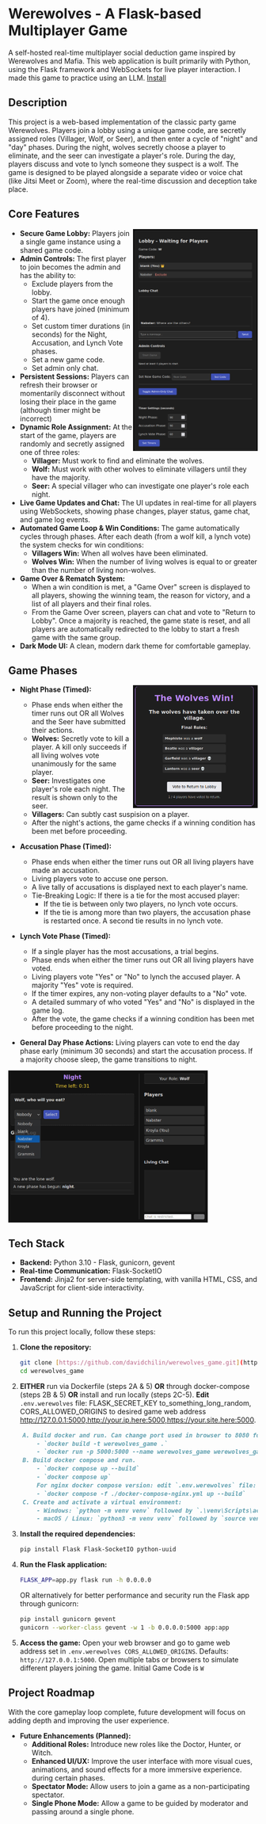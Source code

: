 # **Werewolves - A Flask-based Multiplayer Game**

A self-hosted real-time multiplayer social deduction game inspired by Werewolves and Mafia. This web application is built primarily with Python, using the Flask framework and WebSockets for live player interaction. I made this game to practice using an LLM. [Install](#setup-and-running-the-project)

## **Description**

This project is a web-based implementation of the classic party game Werewolves. Players join a lobby using a unique game code, are secretly assigned roles (Villager, Wolf, or Seer), and then enter a cycle of "night" and "day" phases. During the night, wolves secretly choose a player to eliminate, and the seer can investigate a player's role. During the day, players discuss and vote to lynch someone they suspect is a wolf. The game is designed to be played alongside a separate video or voice chat (like Jitsi Meet or Zoom), where the real-time discussion and deception take place.

## **Core Features**

<img src="lobby.png" width="50%" align="right" />

- **Secure Game Lobby:** Players join a single game instance using a shared game code.
- **Admin Controls:** The first player to join becomes the admin and has the ability to:
  - Exclude players from the lobby.
  - Start the game once enough players have joined (minimum of 4).
  - Set custom timer durations (in seconds) for the Night, Accusation, and Lynch Vote phases.
  - Set a new game code.
  - Set admin only chat.
- **Persistent Sessions:** Players can refresh their browser or momentarily disconnect without losing their place in the game (although timer might be incorrect)
- **Dynamic Role Assignment:** At the start of the game, players are randomly and secretly assigned one of three roles:
  - **Villager:** Must work to find and eliminate the wolves.
  - **Wolf:** Must work with other wolves to eliminate villagers until they have the majority.
  - **Seer:** A special villager who can investigate one player's role each night.
- **Live Game Updates and Chat:** The UI updates in real-time for all players using WebSockets, showing phase changes, player status, game chat, and game log events.
- **Automated Game Loop & Win Conditions:** The game automatically cycles through phases. After each death (from a wolf kill, a lynch vote) the system checks for win conditions:
  - **Villagers Win:** When all wolves have been eliminated.
  - **Wolves Win:** When the number of living wolves is equal to or greater than the number of living non-wolves.
- **Game Over & Rematch System:**
  - When a win condition is met, a "Game Over" screen is displayed to all players, showing the winning team, the reason for victory, and a list of all players and their final roles.
  - From the Game Over screen, players can chat and vote to "Return to Lobby". Once a majority is reached, the game state is reset, and all players are automatically redirected to the lobby to start a fresh game with the same group.
- **Dark Mode UI:** A clean, modern dark theme for comfortable gameplay.

## **Game Phases**

<img src="game_over.png" width="50%" align="right"/>

- **Night Phase (Timed):**

  - Phase ends when either the timer runs out OR all Wolves and the Seer have submitted their actions.
  - **Wolves:** Secretly vote to kill a player. A kill only succeeds if all living wolves vote unanimously for the same player.
  - **Seer:** Investigates one player's role each night. The result is shown only to the seer.
  - **Villagers:** Can subtly cast suspision on a player.
  - After the night's actions, the game checks if a winning condition has been met before proceeding.

- **Accusation Phase (Timed):**

  - Phase ends when either the timer runs out OR all living players have made an accusation.
  - Living players vote to accuse one person.
  - A live tally of accusations is displayed next to each player's name.
  - Tie-Breaking Logic: If there is a tie for the most accused player:
    - If the tie is between only two players, no lynch vote occurs.
    - If the tie is among more than two players, the accusation phase is
      restarted once. A second tie results in no lynch vote.

- **Lynch Vote Phase (Timed):**

  - If a single player has the most accusations, a trial begins.
  - Phase ends when either the timer runs out OR all living players have voted.
  - Living players vote "Yes" or "No" to lynch the accused player. A majority "Yes" vote is required.
  - If the timer expires, any non-voting player defaults to a "No" vote.
  - A detailed summary of who voted "Yes" and "No" is displayed in the game log.
  - After the vote, the game checks if a winning condition has been met before proceeding to the night.

- **General Day Phase Actions:** Living players can vote to end the day phase early (minimum 30 seconds) and start the accusation process. If a majority choose sleep, the game transitions to night.

<img src="game_screen.png" width="80%" align="center"/>

## **Tech Stack**

- **Backend:** Python 3.10 - Flask, gunicorn, gevent
- **Real-time Communication:** Flask-SocketIO
- **Frontend:** Jinja2 for server-side templating, with vanilla HTML, CSS, and JavaScript for client-side interactivity.

## **Setup and Running the Project**

To run this project locally, follow these steps:

1.  **Clone the repository:**
    ```bash
    git clone [https://github.com/davidchilin/werewolves_game.git](https://github.com/davidchilin/werewolves_game.git)
    cd werewolves_game
    ```

2. **EITHER** run via Dockerfile (steps 2A & 5) **OR** through docker-compose (steps 2B & 5) **OR** install and run locally (steps 2C-5). **Edit** `.env.werewolves` file: FLASK_SECRET_KEY to_something_long_random, CORS_ALLOWED_ORIGINS to desired game web address http://127.0.0.1:5000,http://your.ip.here:5000,https://your.site.here:5000.
```markdown
    A. Build docker and run. Can change port used in browser to 8080 for example: -p 8080:5000.   
        - `docker build -t werewolves_game .`
        - `docker run -p 5000:5000 --name werewolves_game werewolves_game`
    B. Build docker compose and run.
        - `docker compose up --build`
        - `docker compose up`
        For nginx docker compose version: edit `.env.werewolves` file: NGINX_PORT to desired port (default 5000) and server_name in nginx.conf
        - `docker compose -f ./docker-compose-nginx.yml up --build`
    C. Create and activate a virtual environment:
        - Windows: `python -m venv venv` followed by `.\venv\Scripts\activate`
        - macOS / Linux: `python3 -m venv venv` followed by `source venv/bin/activate`
```

3.  **Install the required dependencies:**

    ```bash
    pip install Flask Flask-SocketIO python-uuid
    ```

4.  **Run the Flask application:**

    ```bash
    FLASK_APP=app.py flask run -h 0.0.0.0
    ```
    OR alternatively for better performance and security run the Flask app through gunicorn:
    ```bash
    pip install gunicorn gevent
    gunicorn --worker-class gevent -w 1 -b 0.0.0.0:5000 app:app
    ```

5.  **Access the game:** Open your web browser and go to game web address set in `.env.werewolves CORS_ALLOWED_ORIGINS`. Defaults: `http://127.0.0.1:5000`. Open multiple tabs or browsers to simulate different players joining the game. Initial Game Code is `W`

## **Project Roadmap**

With the core gameplay loop complete, future development will focus on adding depth and improving the user experience.

- **Future Enhancements (Planned):**
  - **Additional Roles:** Introduce new roles like the Doctor, Hunter, or Witch.
  - **Enhanced UI/UX:** Improve the user interface with more visual cues, animations, and sound effects for a more immersive experience. during certain phases.
  - **Spectator Mode:** Allow users to join a game as a non-participating spectator.
  - **Single Phone Mode:** Allow a game to be guided by moderator and passing around a single phone.